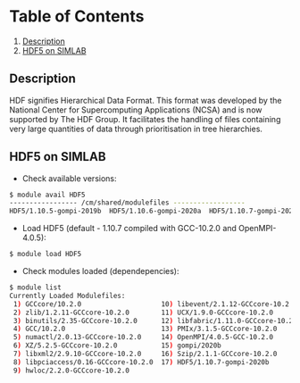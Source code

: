 # Table of Contents
1. [Description](#1)
2. [HDF5 on SIMLAB](#2)

## Description <a name="1"></a>

HDF signifies Hierarchical Data Format. This format was developed by the National Center for Supercomputing Applications (NCSA) and is now supported by The HDF Group. It facilitates the handling of files containing very large quantities of data through prioritisation in tree hierarchies.

## HDF5 on SIMLAB <a name="2"></a>

- Check available versions:
```sh
$ module avail HDF5
----------------- /cm/shared/modulefiles ------------------
HDF5/1.10.5-gompi-2019b  HDF5/1.10.6-gompi-2020a  HDF5/1.10.7-gompi-2020b  
```
- Load HDF5 (default - 1.10.7 compiled with GCC-10.2.0 and OpenMPI-4.0.5):
```sh
$ module load HDF5
```
- Check modules loaded (dependepencies):

```sh
$ module list
Currently Loaded Modulefiles:
 1) GCCcore/10.2.0                    10) libevent/2.1.12-GCCcore-10.2.0   
 2) zlib/1.2.11-GCCcore-10.2.0        11) UCX/1.9.0-GCCcore-10.2.0         
 3) binutils/2.35-GCCcore-10.2.0      12) libfabric/1.11.0-GCCcore-10.2.0  
 4) GCC/10.2.0                        13) PMIx/3.1.5-GCCcore-10.2.0        
 5) numactl/2.0.13-GCCcore-10.2.0     14) OpenMPI/4.0.5-GCC-10.2.0         
 6) XZ/5.2.5-GCCcore-10.2.0           15) gompi/2020b                      
 7) libxml2/2.9.10-GCCcore-10.2.0     16) Szip/2.1.1-GCCcore-10.2.0        
 8) libpciaccess/0.16-GCCcore-10.2.0  17) HDF5/1.10.7-gompi-2020b          
 9) hwloc/2.2.0-GCCcore-10.2.0        
```
